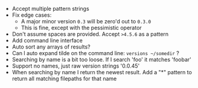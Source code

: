 - Accept multiple pattern strings
- Fix edge cases:
  - A major minor version `0.3` will be zero'd out to `0.3.0`
  - This is fine, except with the pessimistic operator
- Don't assume spaces are provided. Accept `>4.5.6` as a pattern
- Add command line interface
- Auto sort any arrays of results?
- Can I auto expand tilde on the command line: `versions ~/somedir` ?
- Searching by name is a bit too loose. If I search 'foo' it matches 'foobar'
- Support no names, just raw version strings '0.0.45'
- When searching by name I return the newest result. Add a "*" pattern to return all matching filepaths for that name